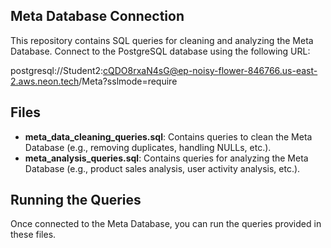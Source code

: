 ## Meta Database Connection

This repository contains SQL queries for cleaning and analyzing the Meta Database. Connect to the PostgreSQL database using the following URL:

postgresql://Student2:cQDO8rxaN4sG@ep-noisy-flower-846766.us-east-2.aws.neon.tech/Meta?sslmode=require


## Files

- **meta_data_cleaning_queries.sql**: Contains queries to clean the Meta Database (e.g., removing duplicates, handling NULLs, etc.).
- **meta_analysis_queries.sql**: Contains queries for analyzing the Meta Database (e.g., product sales analysis, user activity analysis, etc.).

## Running the Queries

Once connected to the Meta Database, you can run the queries provided in these files.
